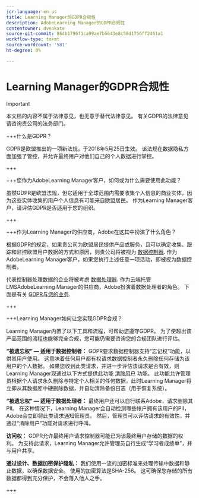 ```yaml
---
jcr-language: en_us
title: Learning Manager的GDPR合规性
description: AdobeLearning Manager的GDPR合规性
contentowner: dvenkate
source-git-commit: 864b1796f1ca99ae7b5643e8c58d1756ff2461a1
workflow-type: tm+mt
source-wordcount: '581'
ht-degree: 0%

---
```




# Learning Manager的GDPR合规性

>[!IMPORTANT]
>
>本文档的内容不属于法律意见，也无意于替代法律意见。 有关GDPR的法律意见请咨询贵公司的法务部门。

+++什么是GDPR？

GDPR是欧盟推出的一项新法规，于2018年5月25日生效。 该法规在数据隐私方面加强了管控，并允许最终用户对他们自己的个人数据进行掌控。

+++

+++您作为AdobeLearning Manager客户，如何或为什么需要使用此功能？

虽然GDPR是欧盟法规，但它适用于全球范围内需要收集个人信息的商业实体，因为这些实体收集的用户个人信息有可能来自欧盟居民。  作为Learning Manager客户，请评估GDPR是否适用于您的组织。

+++

+++作为Learning Manager的供应商，Adobe在这其中扮演了什么角色？

根据GDPR的规定，如果贵公司为欧盟居民提供产品或服务，且可以确定收集、跟踪和监控欧盟用户数据的方式和原因，则贵公司将被视为 [数据控制器](https://gdpr-info.eu/art-24-gdpr/). 作为AdobeLearning Manager客户，如果您执行上述任意一项活动，即被视为数据控制者。

代表控制器处理数据的企业将被考虑  [数据处理器](https://gdpr-info.eu/art-28-gdpr/). 作为云端托管LMSAdobeLearning Manager的供应商，Adobe扮演着数据处理者的角色。 下面是有关  [GDPR与您的业务](https://www.adobe.com/privacy/general-data-protection-regulation.html).

+++

+++Learning Manager如何让您实现GDPR合规？

Learning Manager内置了以下工具和流程，可帮助您遵守GDPR。 为了使超出该产品范围的流程也能够完全合规，您可能仍需要咨询您的合规团队进行评估。

**“被遗忘权” — 适用于数据控制者：** GDPR要求数据控制器支持“忘记权”功能，以供其用户使用。 这意味着任何用户都有权请求数据控制者永久删除任何存储为该用户的个人数据。 如果您收到此类请求，并进一步评估该请求是否有效，则Learning Manager现通过以下方式提供此功能 [清除用户](../administrators/feature-summary/purge-users.md) 功能。 此功能允许管理员根据个人请求永久删除与特定个人相关的任何数据，此时Learning Manager将立即从其数据库中硬删除数据，并自动清除备份日志（用于恢复系统）。

**“被遗忘权” — 适用于数据处理者：** 最终用户还可以自行联系Adobe，请求删除其PII。 在这种情况下，Learning Manager会自动检测哪些帐户拥有该用户的PII，Adobe会立即将此类请求通知管理员。 然后，管理员可以评估请求的有效性，并通过“清除用户”功能对请求进行呼叫。

**访问权：** GDPR允许最终用户请求控制器可能已为该最终用户存储的数据的权利。 为支持此请求，Learning Manager允许管理员自行生成“学习者成绩单”，并与用户共享。

**通过设计、数据加密保护隐私：** 我们使用一流的加密标准来处理传输中数据和静止数据，以确保数据安全。 使用的加密算法是SHA-256。 这可确保您存储的所有数据都得到充分保护，不会落入他人之手。

+++

